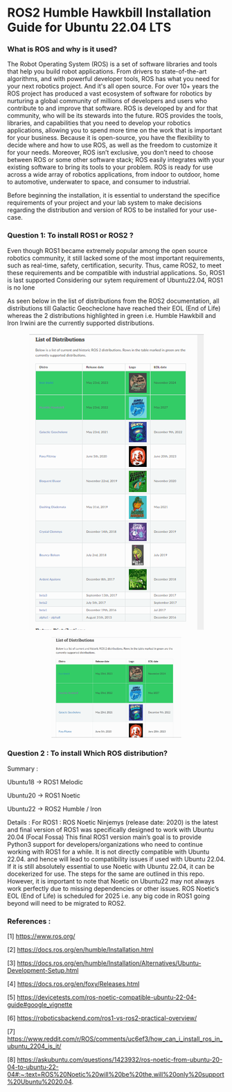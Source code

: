 # ROS2 Humble Hawkbill Installation Guide for Ubuntu 22.04 LTS

### What is ROS and why is it used? 

The Robot Operating System (ROS) is a set of software libraries and tools that help you build robot applications. From drivers to state-of-the-art algorithms, and with powerful developer tools, ROS has what you need for your next robotics project. And it's all open source. For over 10+ years the ROS project has produced a vast ecosystem of software for robotics by nurturing a global community of millions of developers and users who contribute to and improve that software. ROS is developed by and for that community, who will be its stewards into the future. ROS provides the tools, libraries, and capabilities that you need to develop your robotics applications, allowing you to spend more time on the work that is important for your business. Because it is open-source, you have the flexibility to decide where and how to use ROS, as well as the freedom to customize it for your needs. Moreover, ROS isn’t exclusive, you don’t need to choose between ROS or some other software stack; ROS easily integrates with your existing software to bring its tools to your problem. ROS is ready for use across a wide array of robotics applications, from indoor to outdoor, home to automotive, underwater to space, and consumer to industrial.


Before beginning the installation, it is essential to understand the specifice requirements of your project and your lab system to make decisions regarding the distribution and version of ROS to be installed for your use-case.

### Question 1: To install ROS1 or ROS2 ?

Even though ROS1 became extremely popular among the open source robotics community, it still lacked some of the most important requirements, such as real-time, safety, certification, security. Thus, came ROS2, to meet these requirements and be compatible with industrial applications. So, ROS1 is last supported Considering our sytem requirement of Ubuntu22.04, ROS1 is no lone

As seen below in the list of distributions from the ROS2 documentation, all distributions till Galactic Geocheclone have reached their EOL (End of Life) whereas the 2 distributions highlighted in green i.e. Humble Hawkbill and Iron Irwini are the currently supported distributions. 

<p align="center">
  <img src="Images/listofdist.png" />
</p>

<p align="center">
  <img src="Images/listofdistributions.png" width="300" />
</p>


### Question 2 : To install Which ROS distribution? 

Summary : 

Ubuntu18 -> ROS1 Melodic

Ubuntu20 -> ROS1 Noetic

Ubuntu22 -> ROS2 Humble / Iron 

Details : 
For ROS1 : ROS Noetic Ninjemys (release date: 2020) is the latest and final version of ROS1 was specifically designed to work with Ubuntu 20.04 (Focal Fossa) This final ROS1 version main’s goal is to provide Python3 support for developers/organizations who need to continue working with ROS1 for a while. It is not directly compatible with Ubuntu 22.04. and hence will lead to compatibility issues if used with Ubuntu 22.04. If it is still absolutely essential to use Noetic with Ubuntu 22.04, it can be docekerized for use. The steps for the same are outlined in this repo. However, it is important to note that Noetic on Ubuntu22 may not always work perfectly due to missing dependencies or other issues. ROS Noetic’s EOL (End of Life) is scheduled for 2025 i.e. any big code in ROS1 going beyond will need to be migrated to ROS2. 




### References : 

[1] https://www.ros.org/

[2] https://docs.ros.org/en/humble/Installation.html

[3] https://docs.ros.org/en/humble/Installation/Alternatives/Ubuntu-Development-Setup.html

[4] https://docs.ros.org/en/foxy/Releases.html

[5] https://devicetests.com/ros-noetic-compatible-ubuntu-22-04-guide#google_vignette

[6] https://roboticsbackend.com/ros1-vs-ros2-practical-overview/

[7] https://www.reddit.com/r/ROS/comments/uc6ef3/how_can_i_install_ros_in_ubuntu_2204_is_it/

[8] https://askubuntu.com/questions/1423932/ros-noetic-from-ubuntu-20-04-to-ubuntu-22-04#:~:text=ROS%20Noetic%20will%20be%20the,will%20only%20support%20Ubuntu%2020.04.




